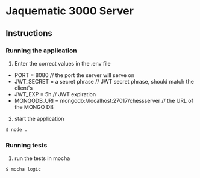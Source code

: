 # Jaquematic 3000 Server

## Instructions

### Running the application

1. Enter the correct values in the .env file

- PORT = 8080 // the port the server will serve on
- JWT_SECRET = a secret phrase // JWT secret phrase, should match the client's
- JWT_EXP = 5h // JWT expiration
- MONGODB_URI = mongodb://localhost:27017/chessserver // the URL of the MONGO DB

2. start the application

```sh
$ node .
```


### Running tests

1. run the tests in mocha

```sh
$ mocha logic
```